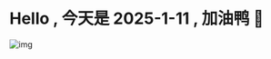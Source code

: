
# Hello , 今天是 2025-1-11 , 加油鸭 🤭

![img](https://v1.jinrishici.com/all.svg?font-size=18&spacing=4)

